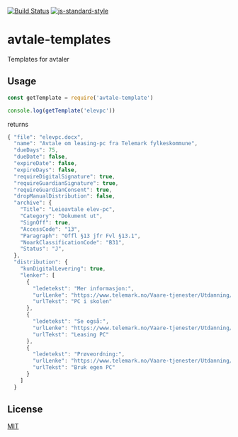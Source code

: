 [![Build Status](https://travis-ci.org/telemark/avtale-templates.svg?branch=master)](https://travis-ci.org/telemark/avtale-templates)
[![js-standard-style](https://img.shields.io/badge/code%20style-standard-brightgreen.svg?style=flat)](https://github.com/feross/standard)

# avtale-templates

Templates for avtaler

## Usage

```JavaScript
const getTemplate = require('avtale-template')

console.log(getTemplate('elevpc'))
```

returns

```JavaScript
{ "file": "elevpc.docx",
  "name": "Avtale om leasing-pc fra Telemark fylkeskommune",
  "dueDays": 75,
  "dueDate": false,
  "expireDate": false,
  "expireDays": false,
  "requireDigitalSignature": true,
  "requireGuardianSignature": true,
  "requireGuardianConsent": true,
  "dropManualDistribution": false,
  "archive": {
    "Title": "Leieavtale elev-pc",
    "Category": "Dokument ut",
    "SignOff": true,
    "AccessCode": "13",
    "Paragraph": "Offl §13 jfr Fvl §13.1",
    "NoarkClassificationCode": "B31",
    "Status": "J",
  },
  "distribution": {
    "kunDigitalLevering": true,
    "lenker": [
      {
        "ledetekst": "Mer informasjon:",
        "urlLenke": "https://www.telemark.no/Vaare-tjenester/Utdanning/For-elever/PC-i-skolen",
        "urlTekst": "PC i skolen"
      },
      {
        "ledetekst": "Se også:",
        "urlLenke": "https://www.telemark.no/Vaare-tjenester/Utdanning/For-elever/PC-i-skolen/Artikler/Leasing-PC",
        "urlTekst": "Leasing PC"
      },
      {
        "ledetekst": "Prøveordning:",
        "urlLenke": "https://www.telemark.no/Vaare-tjenester/Utdanning/For-elever/PC-i-skolen/Artikler/Egen-PC-proeveordning",
        "urlTekst": "Bruk egen PC"
      }
    ]
  }
```

## License

[MIT](LICENSE)
